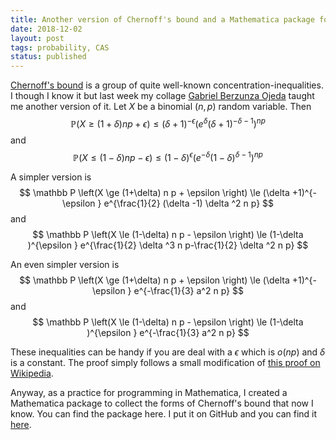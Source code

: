 ```yaml
---
title: Another version of Chernoff's bound and a Mathematica package for it
date: 2018-12-02
layout: post
tags: probability, CAS
status: published
---
```


[Chernoff's bound]() is a group of quite well-known concentration-inequalities. I though I know it
but last week my collage [Gabriel Berzunza Ojeda](http://katalog.uu.se/empinfo/?id=N18-1440) taught
me another version of it. Let $X$ be a binomial $(n,p)$ random variable. Then
$$
\mathbb P \left(X \ge (1+\delta) n p + \epsilon \right) \le (\delta +1)^{-\epsilon } \left(e^{\delta } (\delta +1)^{-\delta -1}\right)^{n p}
$$
and
$$
\mathbb P \left(X \le (1-\delta) n p - \epsilon \right) \le (1-\delta )^{\epsilon } \left(e^{-\delta } (1-\delta )^{\delta -1}\right)^{n p}
$$

A simpler version is
$$
\mathbb P \left(X \ge (1+\delta) n p + \epsilon \right) \le (\delta +1)^{-\epsilon } e^{\frac{1}{2} (\delta -1) \delta ^2 n p}
$$
and
$$
\mathbb P \left(X \le (1-\delta) n p - \epsilon \right) \le (1-\delta )^{\epsilon } e^{\frac{1}{2} \delta ^3 n p-\frac{1}{2} \delta ^2 n p}
$$

An even simpler version is
$$
\mathbb P \left(X \ge (1+\delta) n p + \epsilon \right) \le (\delta +1)^{-\epsilon } e^{-\frac{1}{3} a^2 n p}
$$
and
$$
\mathbb P \left(X \le (1-\delta) n p - \epsilon \right) \le (1-\delta )^{\epsilon } e^{-\frac{1}{3} a^2 n p}
$$

These inequalities can be handy if you are deal with a $\epsilon$ which is $o(n p)$ and $\delta$ is a constant.
The proof simply follows a small modification of [this proof on
Wikipedia](https://en.wikipedia.org/wiki/Chernoff_bound#Multiplicative_form).

Anyway, as a practice for programming in Mathematica, I created a Mathematica package to collect the
forms of Chernoff's bound that now I know. You can find the package here. I put it on GitHub and
you can find it [here](https://github.com/newptcai/Zeno/tree/master/ProbChopper).
